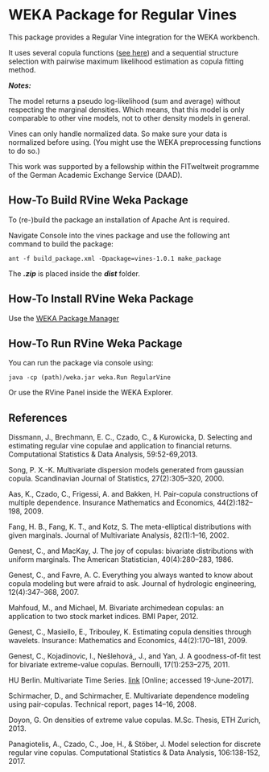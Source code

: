 # WEKA Package for Regular Vines
This package provides a Regular Vine integration for the WEKA workbench.

It uses several copula functions ([see here](doc/Copula_Functions_for_Regular_Vines_Usage.pdf)) and a sequential structure
selection with pairwise maximum likelihood estimation as copula fitting method.

**_Notes:_**

The model returns a pseudo log-likelihood (sum and average) without respecting
the marginal densities.
Which means, that this model is only comparable to other vine models, not to
other density models in general.

Vines can only handle normalized data.
So make sure your data is normalized before using.
(You might use the WEKA preprocessing functions to do so.)

This work was supported by a fellowship within the FITweltweit
programme of the German Academic Exchange Service (DAAD).

## How-To Build RVine Weka Package
To (re-)build the package an installation of Apache Ant is required.

Navigate Console into the vines package and use the following ant command to build the package:

```
ant -f build_package.xml -Dpackage=vines-1.0.1 make_package
```

The **_.zip_** is placed inside the **_dist_** folder.

## How-To Install RVine Weka Package

Use the [WEKA Package Manager](https://weka.wikispaces.com/How+do+I+use+the+package+manager%3F)

## How-To Run RVine Weka Package

You can run the package via console using:

```
java -cp (path)/weka.jar weka.Run RegularVine
```

Or use the RVine Panel inside the WEKA Explorer.

## References

Dissmann, J., Brechmann, E. C., Czado, C., & Kurowicka, D. Selecting and estimating regular vine copulae and application to financial returns. Computational Statistics & Data Analysis, 59:52-69,2013.

Song, P. X.-K. Multivariate dispersion models generated from gaussian copula.
Scandinavian Journal of Statistics, 27(2):305–320, 2000.

Aas, K., Czado, C., Frigessi, A. and Bakken, H. Pair-copula constructions
of multiple dependence. Insurance Mathematics and Economics, 44(2):182–198,
2009.

Fang, H. B., Fang, K. T., and Kotz, S. The meta-elliptical distributions with
given marginals. Journal of Multivariate Analysis, 82(1):1–16, 2002.

Genest, C., and MacKay, J. The joy of copulas: bivariate distributions with
uniform marginals. The American Statistician, 40(4):280–283, 1986.

Genest, C., and Favre, A. C. Everything you always wanted to know about
copula modeling but were afraid to ask. Journal of hydrologic engineering,
12(4):347–368, 2007.

Mahfoud, M., and Michael, M. Bivariate archimedean copulas: an application
to two stock market indices. BMI Paper, 2012.

Genest, C., Masiello, E., Tribouley, K. Estimating copula densities through
wavelets. Insurance: Mathematics and Economics, 44(2):170–181, 2009.

Genest, C., Kojadinovic, I., Nešlehová˛, J., and Yan, J. A goodness-of-fit test
for bivariate extreme-value copulas. Bernoulli, 17(1):253–275, 2011.

HU Berlin. Multivariate Time Series. [link](http://sfb649.wiwi.hu-berlin.de/fedc_homepage/xplore/tutorials/stfhtmlnode13.html) [Online; accessed 19-June-2017].

Schirmacher, D., and Schirmacher, E. Multivariate dependence modeling
using pair-copulas. Technical report, pages 14–16, 2008.

Doyon, G. On densities of extreme value copulas. M.Sc. Thesis, ETH Zurich,
2013.

Panagiotelis, A., Czado, C., Joe, H., & Stöber, J. Model selection for discrete regular vine copulas. Computational Statistics & Data Analysis, 106:138-152, 2017.